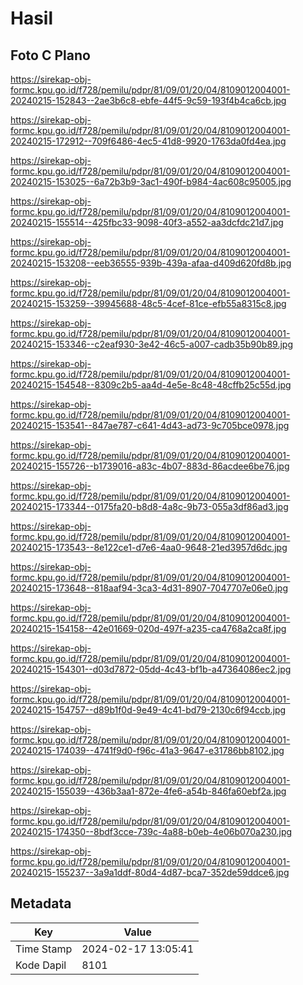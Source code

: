 # Hasil

## Foto C Plano

https://sirekap-obj-formc.kpu.go.id/f728/pemilu/pdpr/81/09/01/20/04/8109012004001-20240215-152843--2ae3b6c8-ebfe-44f5-9c59-193f4b4ca6cb.jpg

https://sirekap-obj-formc.kpu.go.id/f728/pemilu/pdpr/81/09/01/20/04/8109012004001-20240215-172912--709f6486-4ec5-41d8-9920-1763da0fd4ea.jpg

https://sirekap-obj-formc.kpu.go.id/f728/pemilu/pdpr/81/09/01/20/04/8109012004001-20240215-153025--6a72b3b9-3ac1-490f-b984-4ac608c95005.jpg

https://sirekap-obj-formc.kpu.go.id/f728/pemilu/pdpr/81/09/01/20/04/8109012004001-20240215-155514--425fbc33-9098-40f3-a552-aa3dcfdc21d7.jpg

https://sirekap-obj-formc.kpu.go.id/f728/pemilu/pdpr/81/09/01/20/04/8109012004001-20240215-153208--eeb36555-939b-439a-afaa-d409d620fd8b.jpg

https://sirekap-obj-formc.kpu.go.id/f728/pemilu/pdpr/81/09/01/20/04/8109012004001-20240215-153259--39945688-48c5-4cef-81ce-efb55a8315c8.jpg

https://sirekap-obj-formc.kpu.go.id/f728/pemilu/pdpr/81/09/01/20/04/8109012004001-20240215-153346--c2eaf930-3e42-46c5-a007-cadb35b90b89.jpg

https://sirekap-obj-formc.kpu.go.id/f728/pemilu/pdpr/81/09/01/20/04/8109012004001-20240215-154548--8309c2b5-aa4d-4e5e-8c48-48cffb25c55d.jpg

https://sirekap-obj-formc.kpu.go.id/f728/pemilu/pdpr/81/09/01/20/04/8109012004001-20240215-153541--847ae787-c641-4d43-ad73-9c705bce0978.jpg

https://sirekap-obj-formc.kpu.go.id/f728/pemilu/pdpr/81/09/01/20/04/8109012004001-20240215-155726--b1739016-a83c-4b07-883d-86acdee6be76.jpg

https://sirekap-obj-formc.kpu.go.id/f728/pemilu/pdpr/81/09/01/20/04/8109012004001-20240215-173344--0175fa20-b8d8-4a8c-9b73-055a3df86ad3.jpg

https://sirekap-obj-formc.kpu.go.id/f728/pemilu/pdpr/81/09/01/20/04/8109012004001-20240215-173543--8e122ce1-d7e6-4aa0-9648-21ed3957d6dc.jpg

https://sirekap-obj-formc.kpu.go.id/f728/pemilu/pdpr/81/09/01/20/04/8109012004001-20240215-173648--818aaf94-3ca3-4d31-8907-7047707e06e0.jpg

https://sirekap-obj-formc.kpu.go.id/f728/pemilu/pdpr/81/09/01/20/04/8109012004001-20240215-154158--42e01669-020d-497f-a235-ca4768a2ca8f.jpg

https://sirekap-obj-formc.kpu.go.id/f728/pemilu/pdpr/81/09/01/20/04/8109012004001-20240215-154301--d03d7872-05dd-4c43-bf1b-a47364086ec2.jpg

https://sirekap-obj-formc.kpu.go.id/f728/pemilu/pdpr/81/09/01/20/04/8109012004001-20240215-154757--d89b1f0d-9e49-4c41-bd79-2130c6f94ccb.jpg

https://sirekap-obj-formc.kpu.go.id/f728/pemilu/pdpr/81/09/01/20/04/8109012004001-20240215-174039--4741f9d0-f96c-41a3-9647-e31786bb8102.jpg

https://sirekap-obj-formc.kpu.go.id/f728/pemilu/pdpr/81/09/01/20/04/8109012004001-20240215-155039--436b3aa1-872e-4fe6-a54b-846fa60ebf2a.jpg

https://sirekap-obj-formc.kpu.go.id/f728/pemilu/pdpr/81/09/01/20/04/8109012004001-20240215-174350--8bdf3cce-739c-4a88-b0eb-4e06b070a230.jpg

https://sirekap-obj-formc.kpu.go.id/f728/pemilu/pdpr/81/09/01/20/04/8109012004001-20240215-155237--3a9a1ddf-80d4-4d87-bca7-352de59ddce6.jpg


## Metadata

| Key        | Value               |
| ---------- | ------------------- |
| Time Stamp | 2024-02-17 13:05:41 |
| Kode Dapil | 8101                |




